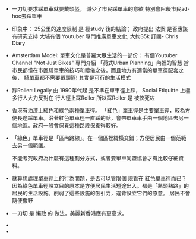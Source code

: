 - 一刀切要求踩單車就要戴頭盔，
  減少了市民踩單車的意欲
  特別會阻礙市民ad-hoc去踩單車
- 印象中：
  25公里的速度限制 是 經study 後的結論；
  政府提出 法案 是否應該 有研究支持
  大埔有個 Youtuber 專門推廣單車文化, 大約35k 訂閱-  Chris Diary
- Amsterdam Model:  單車文化是普羅大眾生活的一部份：
  有個Youtuber Channel "Not Just Bikes"  專門介紹 「荷式Urban Planning」內裡的智慧
  當市民都懂在市區騎單車的技巧和禮儀之後，而且地方有適當的單車徑配套之後，
  騎單車都不需要戴頭盔!
   其實是可行的生活模式
- 踩Roller:   Legally 由 1990年代起 是不準在單車徑上踩， Social Etiquitte 上極多行人大力反對在 行人徑上踩Roller
  所以踩Roller 是 被挾死咗
- 香港有油漆上紅色和綠色兩種單車徑。 
  「紅色」單車徑是主要單車徑，較為方便長途踩單車。沿著紅色單車徑一直踩的話，會帶單車車手由一個地區去另一個地區。政府一般會保養這種路段保養得較好。
- 「綠色」單車徑是「區內路線」。在一個區裡縱橫交錯；方便居民由一個范範去另一個範圍。
  
  
  不能考究政府為什麼有這種劃分方式，或者要單車同盟協會才有比較仔細資料。
- 就算想處理單車徑上的行為問題，是否可以管限個 規管在 紅色單車徑而已？ 
  因為綠色單車徑設立目的原本是方便居民生活短途出入。都是「熟頭熟路」的居民的生活設施。削弱了這些設施的吸引力，違背設立它們的原意。
  居民不會隨便撒野
- 一刀切 是 懶政 的 做法，美麗新香港應有更高求。
-
-
